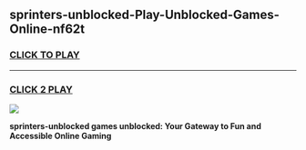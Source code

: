 
## sprinters-unblocked-Play-Unblocked-Games-Online-nf62t
<h3>
<a href="https://premium76.site?title=sprinters-unblocked&ref=25A">CLICK TO PLAY</a></h3>
<hr>

<h3>
<a href="https://premium76.site?title=sprinters-unblocked&ref=25A">CLICK 2 PLAY</a>
  
</h3>

<a href="https://premium76.site?title=sprinters-unblocked&ref=25A"><img src="https://clearcache.store/games.png"></a>


**sprinters-unblocked games unblocked: Your Gateway to Fun and Accessible Online Gaming**
